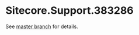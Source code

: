 # Sitecore.Support.383286

See [master branch](https://github.com/sitecoresupport/Sitecore.Support.383286) for details.